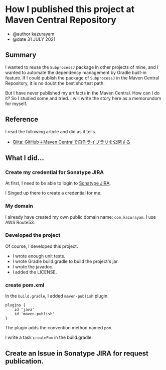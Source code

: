 How I published this project at Maven Central Repository
=====

- @author kazurayam
- @date 31 JULY 2021

## Summary

I wanted to reuse the `SubprocessJ` package in other projects of mine, and I wanted to automate the dependency management by Gradle built-in feature. If I could publish the package of `SubprocessJ` in the Maven Central Repository, it is no doubt the best shortest path. 

But I have never published my artifacts in the Maven Central. How can I do it? So I studied some and tried. I will write the story here as a memorundom for myself.

## Reference

I read the following article and did as it tells.

- [Qiita: GitHub＋Maven Centralで自作ライブラリを公開する](https://qiita.com/yoshikawaa/items/a7a7c1d927f6e7e75320)


## What I did...

### Create my credential for Sonatype JIRA

At first, I need to be able to login to [Sonatype JIRA](https://issues.sonatype.org/secure/Dashboard.jspa).

I Singed up there to create a credential for me.

### My domain

I already have created my own public domain name: `com.kazurayam`. I use AWS Route53.

### Developed the project

Of course, I developed this project.
- I wrote enough unit tests.
- I wrote Gradle build.gradle to build the project's jar.
- I wrote the javadoc.
- I added the LICENSE.

### create pom.xml

In the `build.gradle`, I added `maven-publish` plugin.

```
plugins {
    id 'java'
    id 'maven-publish'
}
```

The plugin adds the convention method named `pom`.

I write a task `createPom` in the build.gradle.


## Create an Issue in Sonatype JIRA for request publication.

